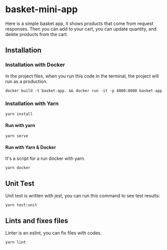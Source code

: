 # basket-mini-app

Here is a simple basket app, it shows products that come from request responses.
Then you can add to your cart, you can update quantity, and delete products from the cart.

## Installation

### Installation with Docker

In the project files, when you run this code in the terminal, the project will run as a production.

```
docker build -t basket-app. && docker run -it -p 8080:8080 basket-app
```

### Installation with Yarn

```
yarn install
```

#### Run with yarn

```
yarn serve
```

#### Run with Yarn & Docker

It's a script for a run docker with yarn.

```
yarn docker
```

## Unit Test

Unit test is written with jest, you can run this command to see test results:

```
yarn test:unit
```

## Lints and fixes files

Linter is an eslint, you can fix files with codes.

```
yarn lint
```
